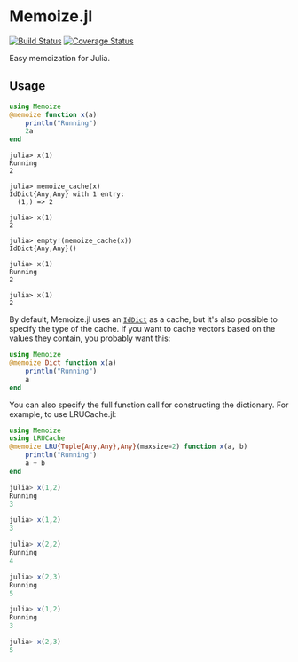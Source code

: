 # Memoize.jl

[![Build Status](https://travis-ci.org/JuliaCollections/Memoize.jl.png?branch=master)](https://travis-ci.org/JuliaCollections/Memoize.jl) [![Coverage Status](https://coveralls.io/repos/github/JuliaCollections/Memoize.jl/badge.svg?branch=master)](https://coveralls.io/github/JuliaCollections/Memoize.jl?branch=master)

Easy memoization for Julia.

## Usage

```julia
using Memoize
@memoize function x(a)
	println("Running")
	2a
end
```

```
julia> x(1)
Running
2

julia> memoize_cache(x)
IdDict{Any,Any} with 1 entry:
  (1,) => 2

julia> x(1)
2

julia> empty!(memoize_cache(x))
IdDict{Any,Any}()

julia> x(1)
Running
2

julia> x(1)
2
```

By default, Memoize.jl uses an [`IdDict`](https://docs.julialang.org/en/v1/base/collections/#Base.IdDict) as a cache, but it's also possible to specify the type of the cache. If you want to cache vectors based on the values they contain, you probably want this:

```julia
using Memoize
@memoize Dict function x(a)
	println("Running")
	a
end
```

You can also specify the full function call for constructing the dictionary. For example, to use LRUCache.jl:

```julia
using Memoize
using LRUCache
@memoize LRU{Tuple{Any,Any},Any}(maxsize=2) function x(a, b)
    println("Running")
    a + b
end
```

```julia
julia> x(1,2)
Running
3

julia> x(1,2)
3

julia> x(2,2)
Running
4

julia> x(2,3)
Running
5

julia> x(1,2)
Running
3

julia> x(2,3)
5
```
